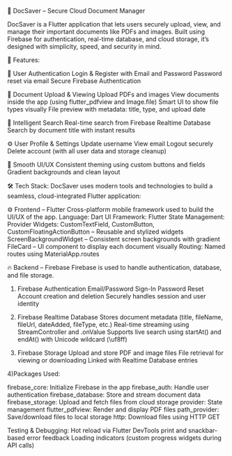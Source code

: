 📂 DocSaver – Secure Cloud Document Manager

DocSaver is a Flutter application that lets users securely upload, view, and manage their important documents like PDFs and images. Built using Firebase for authentication, real-time database, and cloud storage, it’s designed with simplicity, speed, and security in mind.

🚀 Features:

🔐 User Authentication
Login & Register with Email and Password
Password reset via email
Secure Firebase Authentication

📁 Document Upload & Viewing
Upload PDFs and images
View documents inside the app (using flutter_pdfview and Image.file)
Smart UI to show file types visually
File preview with metadata: title, type, and upload date

🧠 Intelligent Search
Real-time search from Firebase Realtime Database
Search by document title with instant results

⚙️ User Profile & Settings
Update username
View email
Logout securely
Delete account (with all user data and storage cleanup)

🌈 Smooth UI/UX
Consistent theming using custom buttons and fields
Gradient backgrounds and clean layout

🛠️ Tech Stack:
DocSaver uses modern tools and technologies to build a seamless, cloud-integrated Flutter application:

⚙️ Frontend – Flutter
Cross-platform mobile framework used to build the UI/UX of the app.
Language: Dart
UI Framework: Flutter
State Management: Provider
Widgets:
CustomTextField, CustomButton, CustomFloatingActionButton – Reusable and stylized widgets
ScreenBackgroundWidget – Consistent screen backgrounds with gradient
FileCard – UI component to display each document visually
Routing: Named routes using MaterialApp.routes

🔥 Backend – Firebase
Firebase is used to handle authentication, database, and file storage.
1. Firebase Authentication
Email/Password Sign-In
Password Reset
Account creation and deletion
Securely handles session and user identity

2. Firebase Realtime Database
Stores document metadata (title, fileName, fileUrl, dateAdded, fileType, etc.)
Real-time streaming using StreamController and .onValue
Supports live search using startAt() and endAt() with Unicode wildcard (\uf8ff)

3. Firebase Storage
Upload and store PDF and image files
File retrieval for viewing or downloading
Linked with Realtime Database entries

4)Packages Used:

firebase_core: Initialize Firebase in the app
firebase_auth: Handle user authentication
firebase_database: Store and stream document data
firebase_storage: Upload and fetch files from cloud storage
provider: State management
flutter_pdfview: Render and display PDF files
path_provider: Save/download files to local storage
http: Download files using HTTP GET

Testing & Debugging:
Hot reload via Flutter DevTools
print and snackbar-based error feedback
Loading indicators (custom progress widgets during API calls)
